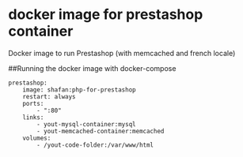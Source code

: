 # docker image for prestashop container
Docker image to run Prestashop (with memcached and french locale)

##Running the docker image with docker-compose
```
prestashop:
    image: shafan:php-for-prestashop
    restart: always
    ports: 
        - ":80"
    links:
        - yout-mysql-container:mysql
        - yout-memcached-container:memcached
    volumes:
        - /yout-code-folder:/var/www/html 
```

